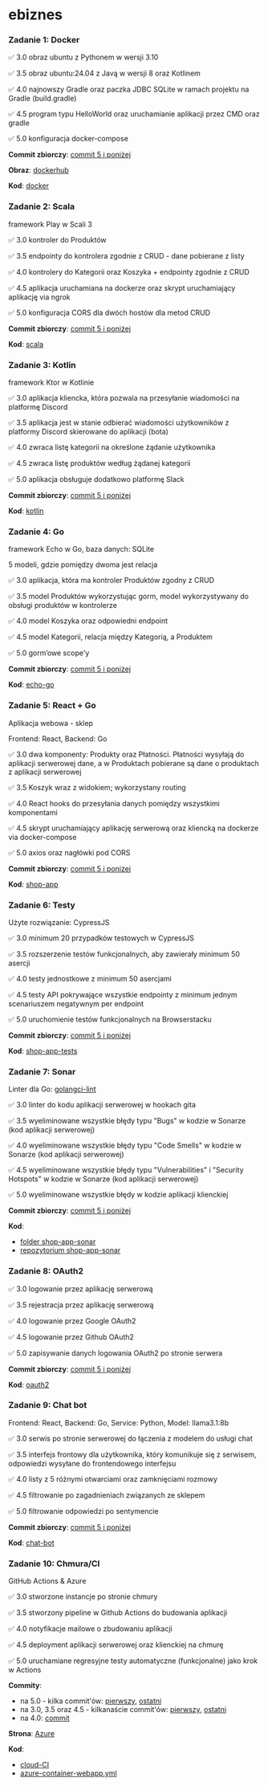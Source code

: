 # ebiznes

### Zadanie 1: Docker

:white_check_mark: 3.0 obraz ubuntu z Pythonem w wersji 3.10

:white_check_mark: 3.5 obraz ubuntu:24.04 z Javą w wersji 8 oraz Kotlinem

:white_check_mark: 4.0 najnowszy Gradle oraz paczka JDBC SQLite w ramach projektu na Gradle (build.gradle)

:white_check_mark: 4.5 program typu HelloWorld oraz uruchamianie aplikacji przez CMD oraz gradle

:white_check_mark: 5.0 konfiguracja docker-compose 

**Commit zbiorczy**: [commit 5 i poniżej](https://github.com/Elyrwag/ebiznes/commit/0805aac8b8e4bc0ecbc5d643eb4c5f5d72dd7b9b)

**Obraz**: [dockerhub](https://hub.docker.com/r/elyrwag/ebiznes-docker-image)

**Kod**: [docker](https://github.com/Elyrwag/ebiznes/tree/main/docker)


### Zadanie 2: Scala

framework Play w Scali 3

:white_check_mark: 3.0 kontroler do Produktów

:white_check_mark: 3.5 endpointy do kontrolera zgodnie z CRUD - dane pobierane z listy

:white_check_mark: 4.0 kontrolery do Kategorii oraz Koszyka + endpointy zgodnie z CRUD

:white_check_mark: 4.5 aplikacja uruchamiana na dockerze oraz skrypt uruchamiający aplikację via ngrok

:white_check_mark: 5.0 konfiguracja CORS dla dwóch hostów dla metod CRUD 

**Commit zbiorczy**: [commit 5 i poniżej](https://github.com/Elyrwag/ebiznes/commit/bf73fb52d723e594207a6261b4c4ae1056626a3d)

**Kod**: [scala](https://github.com/Elyrwag/ebiznes/tree/main/scala)


### Zadanie 3: Kotlin

framework Ktor w Kotlinie

:white_check_mark: 3.0 aplikacja kliencka, która pozwala na przesyłanie wiadomości na platformę Discord

:white_check_mark: 3.5 aplikacja jest w stanie odbierać wiadomości użytkowników z platformy Discord skierowane do aplikacji (bota)

:white_check_mark: 4.0 zwraca listę kategorii na określone żądanie użytkownika

:white_check_mark: 4.5 zwraca listę produktów według żądanej kategorii

:white_check_mark: 5.0 aplikacja obsługuje dodatkowo platformę Slack

**Commit zbiorczy**: [commit 5 i poniżej](https://github.com/Elyrwag/ebiznes/commit/035d563bf0be023b858bd356b6a8356bbd209928)

**Kod**: [kotlin](https://github.com/Elyrwag/ebiznes/tree/main/kotlin)


### Zadanie 4: Go

framework Echo w Go, baza danych: SQLite

5 modeli, gdzie pomiędzy dwoma jest relacja

:white_check_mark: 3.0 aplikacja, która ma kontroler Produktów zgodny z CRUD

:white_check_mark: 3.5 model Produktów wykorzystując gorm, model wykorzystywany do obsługi produktów w kontrolerze

:white_check_mark: 4.0 model Koszyka oraz odpowiedni endpoint

:white_check_mark: 4.5 model Kategorii, relacja między Kategorią, a Produktem

:white_check_mark: 5.0 gorm’owe scope'y

**Commit zbiorczy**: [commit 5 i poniżej](https://github.com/Elyrwag/ebiznes/commit/4c459a60582ca193c4e03a246010153aa4353a62)

**Kod**: [echo-go](https://github.com/Elyrwag/ebiznes/tree/main/echo-go)


### Zadanie 5: React + Go

Aplikacja webowa - sklep 

Frontend: React, Backend: Go

:white_check_mark: 3.0 dwa komponenty: Produkty oraz Płatności. Płatności wysyłają do aplikacji serwerowej dane, a w Produktach pobierane są dane o produktach z aplikacji serwerowej

:white_check_mark: 3.5 Koszyk wraz z widokiem; wykorzystany routing

:white_check_mark: 4.0 React hooks do przesyłania danych pomiędzy wszystkimi komponentami

:white_check_mark: 4.5 skrypt uruchamiający aplikację serwerową oraz kliencką na dockerze via docker-compose

:white_check_mark: 5.0 axios oraz nagłówki pod CORS

**Commit zbiorczy**: [commit 5 i poniżej](https://github.com/Elyrwag/ebiznes/commit/9d87da4db1b6672bc12b6059935e74d58f390082)

**Kod**: [shop-app](https://github.com/Elyrwag/ebiznes/tree/main/shop-app)


### Zadanie 6: Testy

Użyte rozwiązanie: CypressJS

:white_check_mark: 3.0 minimum 20 przypadków testowych w CypressJS

:white_check_mark: 3.5 rozszerzenie testów funkcjonalnych, aby zawierały minimum 50 asercji

:white_check_mark: 4.0 testy jednostkowe z minimum 50 asercjami

:white_check_mark: 4.5 testy API pokrywające wszystkie endpointy z minimum jednym scenariuszem negatywnym per endpoint

:white_check_mark: 5.0 uruchomienie testów funkcjonalnych na Browserstacku

**Commit zbiorczy**: [commit 5 i poniżej](https://github.com/Elyrwag/ebiznes/commit/7bf1195baccb0184c4fd43afaa968b92b7861aa2)

**Kod**: [shop-app-tests](https://github.com/Elyrwag/ebiznes/tree/main/shop-app-tests)


### Zadanie 7: Sonar

Linter dla Go: [golangci-lint](https://golangci-lint.run/)

:white_check_mark: 3.0 linter do kodu aplikacji serwerowej w hookach gita

:white_check_mark: 3.5 wyeliminowane wszystkie błędy typu "Bugs" w kodzie w Sonarze (kod aplikacji serwerowej)

:white_check_mark: 4.0 wyeliminowane wszystkie błędy typu "Code Smells" w kodzie w Sonarze (kod aplikacji serwerowej)

:white_check_mark: 4.5 wyeliminowane wszystkie błędy typu "Vulnerabilities" i "Security Hotspots" w kodzie w Sonarze (kod aplikacji serwerowej)

:white_check_mark: 5.0 wyeliminowane wszystkie błędy w kodzie aplikacji klienckiej

**Commit zbiorczy**: [commit 5 i poniżej](https://github.com/Elyrwag/ebiznes/commit/63517f44b725210b15cad85555c339ccdedacfe5)

**Kod**: 
- [folder shop-app-sonar](https://github.com/Elyrwag/ebiznes/tree/main/shop-app-sonar)
- [repozytorium shop-app-sonar](https://github.com/Elyrwag/shop-app-sonar)


### Zadanie 8: OAuth2

:white_check_mark: 3.0 logowanie przez aplikację serwerową

:white_check_mark: 3.5 rejestracja przez aplikację serwerową

:white_check_mark: 4.0 logowanie przez Google OAuth2

:white_check_mark: 4.5 logowanie przez Github OAuth2

:white_check_mark: 5.0 zapisywanie danych logowania OAuth2 po stronie serwera

**Commit zbiorczy**: [commit 5 i poniżej](https://github.com/Elyrwag/ebiznes/commit/d07efddf6afc6be2f1d1a6b1797990c3ad0e8d7e)

**Kod**: [oauth2](https://github.com/Elyrwag/ebiznes/tree/main/oauth2)


### Zadanie 9: Chat bot

Frontend: React, Backend: Go, Service: Python, Model: llama3.1:8b

:white_check_mark: 3.0 serwis po stronie serwerowej do łączenia z modelem do usługi chat

:white_check_mark: 3.5 interfejs frontowy dla użytkownika, który komunikuje się z serwisem, odpowiedzi wysyłane do frontendowego interfejsu

:white_check_mark: 4.0 listy z 5 różnymi otwarciami oraz zamknięciami rozmowy

:white_check_mark: 4.5 filtrowanie po zagadnieniach związanych ze sklepem

:white_check_mark: 5.0 filtrowanie odpowiedzi po sentymencie

**Commit zbiorczy**: [commit 5 i poniżej](https://github.com/Elyrwag/ebiznes/commit/287114defed770bceb32d22e268b87ef09029d84)

**Kod**: [chat-bot](https://github.com/Elyrwag/ebiznes/tree/main/chat-bot)


### Zadanie 10: Chmura/CI

GitHub Actions & Azure

:white_check_mark: 3.0 stworzone instancje po stronie chmury

:white_check_mark: 3.5 stworzony pipeline w Github Actions do budowania aplikacji

:white_check_mark: 4.0 notyfikacje mailowe o zbudowaniu aplikacji

:white_check_mark: 4.5 deployment aplikacji serwerowej oraz klienckiej na chmurę

:white_check_mark: 5.0 uruchamiane regresyjne testy automatyczne (funkcjonalne) jako krok w Actions

**Commity**: 

- na 5.0 - kilka commit'ów: [pierwszy](https://github.com/Elyrwag/ebiznes/commit/bd86f413f015046c685ed1a469689134b676048a), [ostatni](https://github.com/Elyrwag/ebiznes/commit/7c81518823d4c97c71320c07c79b1459f230b867)
- na 3.0, 3.5 oraz 4.5 - kilkanaście commit'ów: [pierwszy](https://github.com/Elyrwag/ebiznes/commit/2c62fa19664c03337dbc2419fcbdeb2c22ab727f), [ostatni](https://github.com/Elyrwag/ebiznes/commit/d488365ab2c0e8fb4ce25e9155275d8e55d66ef2)
- na 4.0: [commit](https://github.com/Elyrwag/ebiznes/commit/534bf2ff31ffc58f6d1695af8078a3223e8a7877)

**Strona**: [Azure](https://shop-app-frontend-dwegdwbub9e6hqae.polandcentral-01.azurewebsites.net/)

**Kod**: 

- [cloud-CI](https://github.com/Elyrwag/ebiznes/tree/main/cloud-CI)
- [azure-container-webapp.yml](https://github.com/Elyrwag/ebiznes/blob/main/.github/workflows/azure-container-webapp.yml)

